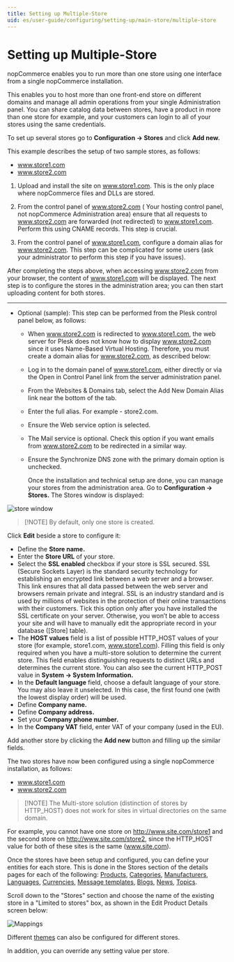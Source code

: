 ```yaml
---
title: Setting up Multiple-Store
uid: es/user-guide/configuring/setting-up/main-store/multiple-store
---
```


# Setting up Multiple-Store

nopCommerce enables you to run more than one store using one interface from a single nopCommerce installation.

This enables you to host more than one front-end store on different domains and manage all admin operations from your single Administration panel. You can share catalog data between stores, have a product in more than one store for example, and your customers can login to all of your stores using the same credentials.

To set up several stores go to **Configuration → Stores** and click **Add new.**

This example describes the setup of two sample stores, as follows:

* www.store1.com
* www.store2.com

1. Upload and install the site on www.store1.com. This is the only place where nopCommerce files and DLLs are stored.

2. From the control panel of www.store2.com ( Your hosting control panel, not nopCommerce Administration area) ensure that all requests to www.store2.com are forwarded (not redirected) to www.store1.com. Perform this using CNAME records. This step is crucial.

3. From the control panel of www.store1.com, configure a domain alias for www.store2.com. This step can be complicated for some users (ask your administrator to perform this step if you have issues).

After completing the steps above, when accessing www.store2.com from your browser, the content of www.store1.com will be displayed. The next step is to configure the stores in the administration area; you can then start uploading content for both stores.

* * *

* Optional (sample): This step can be performed from the Plesk control panel below, as follows:
    
  * When www.store2.com is redirected to www.store1.com, the web server for Plesk does not know how to display www.store2.com since it uses Name-Based Virtual Hosting. Therefore, you must create a domain alias for www.store2.com, as described below:
    
  * Log in to the domain panel of www.store1.com, either directly or via the Open in Control Panel link from the server administration panel.
    
  * From the Websites & Domains tab, select the Add New Domain Alias link near the bottom of the tab.
    
  * Enter the full alias. For example - store2.com.
    
  * Ensure the Web service option is selected.
    
  * The Mail service is optional. Check this option if you want emails from www.store2.com to be redirected in a similar way.
    
  * Ensure the Synchronize DNS zone with the primary domain option is unchecked.
    
    Once the installation and technical setup are done, you can manage your stores from the administration area. Go to **Configuration → Stores.** The Stores window is displayed:

![store window](_static/multiple-store/36381788.png)

> [!NOTE] By default, only one store is created.

Click **Edit** beside a store to configure it:

* Define the **Store name.**
* Enter the **Store URL** of your store.
* Select the **SSL enabled** checkbox if your store is SSL secured. SSL (Secure Sockets Layer) is the standard security technology for establishing an encrypted link between a web server and a browser. This link ensures that all data passed between the web server and browsers remain private and integral. SSL is an industry standard and is used by millions of websites in the protection of their online transactions with their customers. Tick this option only after you have installed the SSL certificate on your server. Otherwise, you won’t be able to access your site and will have to manually edit the appropriate record in your database ([Store] table).
* The **HOST values** field is a list of possible HTTP_HOST values of your store (for example, store1.com, www.store1.com). Filling this field is only required when you have a multi-store solution to determine the current store. This field enables distinguishing requests to distinct URLs and determines the current store. You can also see the current HTTP_POST value in **System → System Information.**
* In the **Default language** field, choose a default language of your store. You may also leave it unselected. In this case, the first found one (with the lowest display order) will be used.
* Define **Company name.**
* Define **Company address.**
* Set your **Company phone number.**
* In the **Company VAT** field, enter VAT of your company (used in the EU).

Add another store by clicking the **Add new** button and filling up the similar fields.

The two stores have now been configured using a single nopCommerce installation, as follows:

* www.store1.com
* www.store2.com

> [!NOTE] The Multi-store solution (distinction of stores by HTTP_HOST) does not work for sites in virtual directories on the same domain.

For example, you cannot have one store on <http://www.site.com/store1> and the second store on <http://www.site.com/store2>, since the HTTP_HOST value for both of these sites is the same (www.site.com).

Once the stores have been setup and configured, you can define your entities for each store. This is done in the Stores section of the details pages for each of the following: [Products](xref:en/user-guide/running/product-management/products/index), [Categories](xref:en/user-guide/running/product-management/categories), [Manufacturers](xref:en/user-guide/running/product-management/manufacturers), [Languages](xref:en/user-guide/configuring/setting-up/main-store/languages), [Currencies](xref:en/user-guide/configuring/setting-up/payments/currencies), [Message templates](xref:en/user-guide/marketing/content/message-templates), [Blogs](xref:en/user-guide/marketing/content/blog/index), [News](xref:en/user-guide/marketing/content/news/index), [Topics](xref:en/user-guide/marketing/content/topics).

Scroll down to the "Stores" section and choose the name of the existing store in a "Limited to stores" box, as shown in the Edit Product Details screen below:

![Mappings](_static/multiple-store/15281404.png)

Different [themes](xref:en/user-guide/configuring/design/installing-theme) can also be configured for different stores.

In addition, you can override any setting value per store.